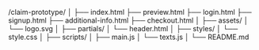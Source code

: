 /claim-prototype/
│
├── index.html
├── preview.html
├── login.html
├── signup.html
├── additional-info.html
├── checkout.html
│
├── assets/
│   └── logo.svg
│
├── partials/
│   └── header.html
│
├── styles/
│   └── style.css
│
├── scripts/
│   ├── main.js
│   └── texts.js
│
└── README.md
